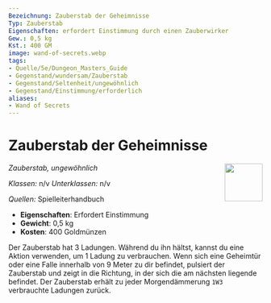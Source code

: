 ```yaml
---
Bezeichnung: Zauberstab der Geheimnisse
Typ: Zauberstab
Eigenschaften: erfordert Einstimmung durch einen Zauberwirker
Gew.: 0,5 kg
Kst.: 400 GM
image: wand-of-secrets.webp
tags:
- Quelle/5e/Dungeon_Masters_Guide
- Gegenstand/wundersam/Zauberstab
- Gegenstand/Seltenheit/ungewöhnlich
- Gegenstand/Einstimmung/erforderlich
aliases:
- Wand of Secrets
---
```

# Zauberstab der Geheimnisse
_Zauberstab, ungewöhnlich_
<img src="Wand-of-Secrets.webp" align="right" width="75">

_Klassen:_ n/v 
_Unterklassen:_  n/v

_Quellen:_ Spielleiterhandbuch

- **Eigenschaften**: Erfordert Einstimmung
- **Gewicht**: 0,5 kg
- **Kosten**: 400 Goldmünzen

Der Zauberstab hat 3 Ladungen. Während du ihn hältst, kannst du eine Aktion verwenden, um 1 Ladung zu verbrauchen. Wenn sich eine Geheimtür oder eine Falle innerhalb von 9 Meter zu dir befindet, pulsiert der Zauberstab und zeigt in die Richtung, in der sich die am nächsten liegende befindet. Der Zauberstab erhält zu jeder Morgendämmerung `1W3` verbrauchte Ladungen zurück.